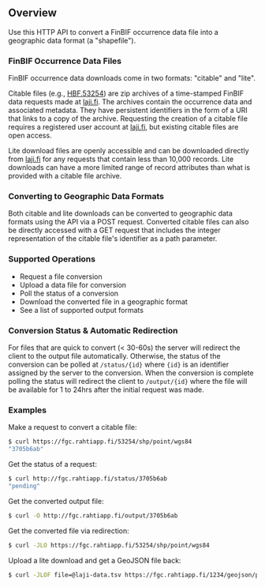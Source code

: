 ## Overview

Use this HTTP API to convert a FinBIF occurrence data file into a geographic
data format (a "shapefile").

### **FinBIF Occurrence Data Files**

FinBIF occurrence data downloads come in two formats: "citable" and "lite".

Citable files (e.g., [HBF.53254](https://tun.fi/HBF.53254)) are zip archives of
a time-stamped FinBIF data requests made at
[laji.fi](https://laji.fi/observation/list). The archives contain the occurrence
data and associated metadata. They have persistent identifiers in the form of a
URI that links to a copy of the archive. Requesting the creation of a citable
file requires a registered user account at [laji.fi](https://laji.fi/#login),
but existing citable files are open access.

Lite download files are openly accessible and can be downloaded directly from
[laji.fi](https://laji.fi/observation/list) for any requests that contain less
than 10,000 records. Lite downloads can have a more limited range of record
attributes than what is provided with a citable file archive.

### **Converting to Geographic Data Formats**

Both citable and lite downloads can be converted to geographic data formats
using the API via a POST request. Converted citable files can also be directly
accessed with a GET request that includes the integer representation of the
citable file's identifier as a path parameter.

### **Supported Operations**

* Request a file conversion
* Upload a data file for conversion 
* Poll the status of a conversion
* Download the converted file in a geographic format
* See a list of supported output formats

### **Conversion Status & Automatic Redirection**

For files that are quick to convert (< 30-60s) the server will redirect the
client to the output file automatically. Otherwise, the status of the conversion
can be polled at `/status/{id}` where `{id}` is an identifier assigned by the
server to the conversion. When the conversion is complete polling the status
will redirect the client to `/output/{id}` where the file will be available
for 1 to 24hrs after the initial request was made.

### **Examples**

Make a request to convert a citable file:

```bash
$ curl https://fgc.rahtiapp.fi/53254/shp/point/wgs84
"3705b6ab"
```

Get the status of a request:

```bash
$ curl http://fgc.rahtiapp.fi/status/3705b6ab
"pending"
```

Get the converted output file:

```bash
$ curl -O http://fgc.rahtiapp.fi/output/3705b6ab
```

Get the converted file via redirection:

```bash
$ curl -JLO https://fgc.rahtiapp.fi/53254/shp/point/wgs84
```

Upload a lite download and get a GeoJSON file back:

```bash
$ curl -JLOF file=@laji-data.tsv https://fgc.rahtiapp.fi/1234/geojson/point/kkj
```
